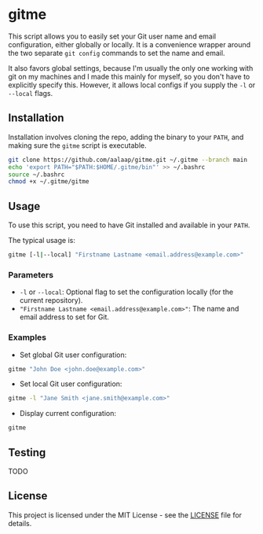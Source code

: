 # gitme

This script allows you to easily set your Git user name and email configuration, either globally or locally. It is a convenience wrapper around the two separate `git config` commands to set the name and email.

It also favors global settings, because I'm usually the only one working with git on my machines and I made this mainly for myself, so you don't have to explicitly specify this. However, it allows local configs if you supply the `-l` or `--local` flags.

## Installation

Installation involves cloning the repo, adding the binary to your `PATH`, and making sure the `gitme` script is executable.

```bash
git clone https://github.com/aalaap/gitme.git ~/.gitme --branch main
echo 'export PATH="$PATH:$HOME/.gitme/bin"' >> ~/.bashrc
source ~/.bashrc
chmod +x ~/.gitme/gitme
```

## Usage

To use this script, you need to have Git installed and available in your `PATH`.

The typical usage is:

```bash
gitme [-l|--local] "Firstname Lastname <email.address@example.com>"
```

### Parameters
* `-l` or `--local`: Optional flag to set the configuration locally (for the current repository).
* `"Firstname Lastname <email.address@example.com>"`: The name and email address to set for Git.

### Examples

- Set global Git user configuration:

```bash
gitme "John Doe <john.doe@example.com>"
```

- Set local Git user configuration:

```bash
gitme -l "Jane Smith <jane.smith@example.com>"
```

- Display current configuration:

```bash
gitme
```

## Testing

TODO

## License

This project is licensed under the MIT License - see the [LICENSE](LICENSE) file for details.